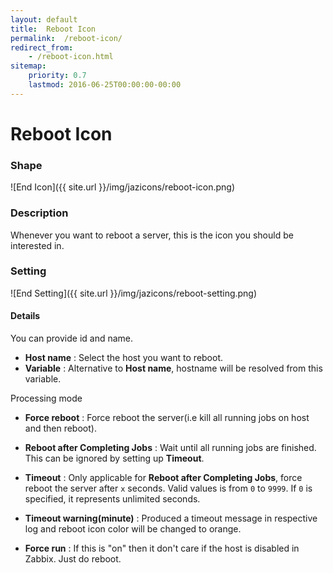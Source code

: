 ```yaml
---
layout: default
title:  Reboot Icon
permalink:  /reboot-icon/
redirect_from: 
    - /reboot-icon.html
sitemap: 
    priority: 0.7
    lastmod: 2016-06-25T00:00:00-00:00
---
```


# Reboot Icon

### Shape

![End Icon]({{ site.url }}/img/jazicons/reboot-icon.png)

### Description

Whenever you want to reboot a server, this is the icon you should be interested in.

### Setting

![End Setting]({{ site.url }}/img/jazicons/reboot-setting.png)

#### Details

You can provide id and name.

*   **Host name** : Select the host you want to reboot.
*   **Variable** : Alternative to **Host name**, hostname will be resolved from this variable.

Processing mode

*   **Force reboot** : Force reboot the server(i.e kill all running jobs on host and then reboot).
*   **Reboot after Completing Jobs** : Wait until all running jobs are finished. This can be ignored by setting up **Timeout**.

*   **Timeout** : Only applicable for **Reboot after Completing Jobs**, force reboot the server after `x` seconds.
    Valid values is from `0` to `9999`. If `0` is specified, it represents unlimited seconds.
*   **Timeout warning(minute)** : Produced a timeout message in respective log and reboot icon color will be changed to orange. 

*   **Force run** : If this is "on" then it don't care if the host is disabled in Zabbix. Just do reboot.